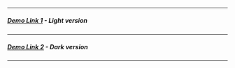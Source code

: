 - - -
##### [Demo Link 1](https://clicker-3d-game.netlify.app) - Light version
- - -
##### [Demo Link 2](https://clicker-3d-game-old.netlify.app) - Dark version 
- - -
